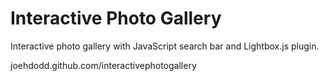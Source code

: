 # Interactive Photo Gallery
Interactive photo gallery with JavaScript search bar and Lightbox.js plugin.

joehdodd.github.com/interactivephotogallery
